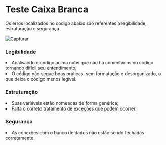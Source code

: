 # Teste Caixa Branca

Os erros localizados no código abaixo são referentes a legibilidade, estruturação e segurança.

![Capturar](https://github.com/leonidas144/TesteCaixaBranca/assets/91976743/5eea49c3-56f4-4838-95ed-7c79903c00e3)

<h3>Legibilidade</h3>

<li>Analisando o código acima notei que não há comentários no código tornando difícil seu entendimento;</li>
<li>O código não segue boas práticas, sem formatação e desorganizado, o que deixa o código menos legível.</li>

<h3>Estruturação</h3>

<li>Suas variáveis estão nomeadas de forma genérica;</li>
<li>Falta o correto tratamento de exceções que podem ocorrer.</li>

<h3>Segurança</h3>

<li>As conexões com o banco de dados não estão sendo fechadas corretamente.</li>

